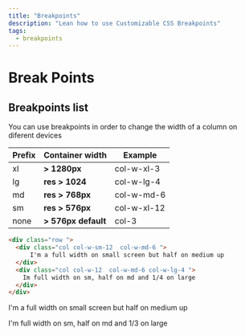 ```yaml
---
title: "Breakpoints"
description: "Lean how to use Customizable CSS Breakpoints"
tags:
  - breakpoints
---
```


# Break Points

## Breakpoints list

You can use breakpoints in order to change the width of a column on diferent devices

<table class="table table-full table-with-border"><thead><tr><th>Prefix</th> <th>Container width</th> <th>Example</th></tr></thead> <tbody><tr><td>
  xl
</td> <td><b> &gt; 1280px </b></td> <td>
  col-w-xl-3
</td></tr> <tr><td>
  lg
</td> <td><b> res &gt; 1024 </b></td> <td>
  col-w-lg-4
</td></tr> <tr><td>
  md
</td> <td><b> res &gt; 768px </b></td> <td>
  col-w-md-6
</td></tr> <tr><td>
  sm
</td> <td><b> res &gt; 576px </b></td> <td>
  col-w-xl-12
</td></tr> <tr><td>
  none
</td> <td><b> &gt; 576px default </b></td> <td>
  col-3
</td></tr></tbody></table>


``` html
<div class="row ">
  <div class="col col-w-sm-12  col-w-md-6 ">
      I'm a full width on small screen but half on medium up 
  </div> 
  <div class="col col-w-12  col-w-md-6 col-w-lg-4 ">
    Im full width on sm, half on md and 1/4 on large
  </div>
</div>
```

<div class="row bg-grey-200 my-4"><div class="col b p-4 bg-grey-400 col-w-sm-12 mb-4  col-w-md-6 ">
      <p>I'm a <span class="bold">full width</span> on small screen but <span class="bold">half</span> on medium up </p>
    </div> <div class="col b p-4 bg-grey-400 mb-4 col-w-12  col-w-md-6 col-w-lg-4 ">
    <p>
     I'm  <span class="bold">full width</span> on <span class="bold">sm</span>, <span class="bold">half</span> on <span class="bold">md</span>  and  <span class="bold">1/3</span> on <span class="bold">large</span>
    </p>
    </div></div>